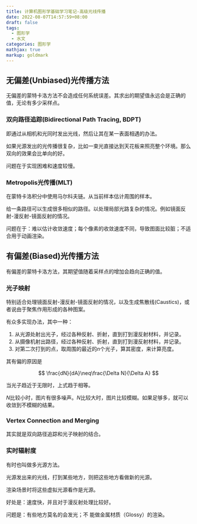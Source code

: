 ```yaml
---
title: 计算机图形学基础学习笔记-高级光线传播
date: 2022-08-07T14:57:59+08:00
draft: false
tags:
  - 图形学
  - 水文
categories: 图形学
mathjax: true
markup: goldmark
---
```


## 无偏差(Unbiased)光传播方法

无偏差的蒙特卡洛方法不会造成任何系统误差。其求出的期望值永远会是正确的值，无论有多少采样点。

### 双向路径追踪(Bidirectional Path Tracing, BDPT)

即通过从相机和光同时发出光线，然后让其在某一表面相遇的办法。

如果光源发出的光传播很复杂，比如一束光直接达到天花板来照亮整个环境。那么双向的效果会比单向的好。

问题在于实现困难和速度较慢。

### Metropolis光传播(MLT)

在蒙特卡洛积分中使用马尔科夫链。从当前样本估计周围的样本。

给一条路径可以生成很多相似的路径。以处理局部光路复杂的情况。例如镜面反射-漫反射-镜面反射的情况。

问题在于：难以估计收敛速度；每个像素的收敛速度不同，导致图面比较脏；不适合用于动画渲染。

## 有偏差(Biased)光传播方法

有偏差的蒙特卡洛方法，其期望值随着采样点的增加会趋向正确的值。

### 光子映射

特别适合处理镜面反射-漫反射-镜面反射的情况，以及生成焦散线(Caustics)，或者说由于聚焦作用形成的各种图案。

有众多实现办法，其中一种：

1. 从光源处射出光子，经过各种反射、折射，直到打到漫反射材料，并记录。
2. 从摄像机射出路径，经过各种反射、折射，直到打到漫反射材料，并记录。
3. 对第二次打到的点，取周围的最近的$n$个光子，算其密度，来计算亮度。

其有偏的原因是

$$
\frac{dN}{dA}\neq\frac{\Delta N}{\Delta A}
$$

当光子趋近于无限时，上式趋于相等。

$N$比较小时，图片有很多噪声。$N$比较大时，图片比较模糊。如果足够多，就可以收敛到不模糊的结果。

### Vertex Connection and Merging

其实就是双向路径追踪和光子映射的结合。

### 实时辐射度

有时也叫做多光源方法。

光源发出来的光线，打到某些地方，则把这些地方看做新的光源。

渲染场景时将这些虚拟光源看作是光源。

好处是：速度快，并且对于漫反射处理比较好。

问题是：有些地方莫名的会发光；不
能做金属材质（Glossy）的渲染。
